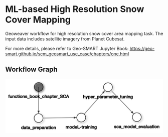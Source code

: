 # ML-based High Resolution Snow Cover Mapping

Geoweaver workflow for high resolution snow cover area mapping task. The input data includes satellite imagery from Planet Cubesat. 

For more details, please refer to Geo-SMART Jupyter Book: https://geo-smart.github.io/scm_geosmart_use_case/chapters/one.html

## Workflow Graph

![alt text](image.png)
